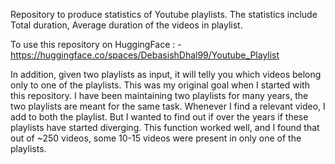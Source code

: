 Repository to produce statistics of Youtube playlists. The statistics include Total duration, Average duration of the videos in playlist.


To use this repository on HuggingFace : - https://huggingface.co/spaces/DebasishDhal99/Youtube_Playlist


In addition, given two playlists as input, it will telly you which videos belong only to one of the playlists. This was my original goal when I started with this repository. I have been maintaining two playlists for many years, the two playlists are meant for the same task. Whenever I find a relevant video, I add to both the playlist. But I wanted to find out if over the years if these playlists have started diverging. This function worked well, and I found that out of ~250 videos, some 10-15 videos were present in only one of the playlists. 



